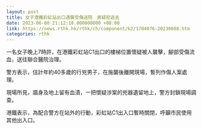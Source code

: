 ```yaml
---
layout: post
title: 女子港鐵彩虹站出口遇襲受傷送院　男疑犯逃去
date: 2023-06-08 21:12:18.000000000 +08:00
link: https://news.rthk.hk/rthk/ch/component/k2/1704076-20230608.htm
categories: rthk
---
```


一名女子晚上7時許，在港鐵彩虹站C1出口的樓梯位置懷疑被人襲擊，腳部受傷流血，送往聯合醫院治理。

警方表示，估計年約40多歲的行兇男子，在施襲後離開現場，暫列作傷人案處理。

現場所見，牆身及地上留有血漬，一把懷疑涉案的兇器遺留地上，警方封鎖現場調查。

港鐵表示，為配合警方在站外的行動，彩虹站C1出入口暫時關閉，呼籲市民使用其他出入口。
